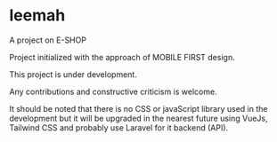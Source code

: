 # leemah

A project on E-SHOP

Project initialized with the approach of MOBILE FIRST design.

This project is under development.

Any contributions and constructive criticism is  welcome.

It should be noted that there is no CSS or javaScript library used in the development
but it will be upgraded in the nearest future using VueJs, Tailwind CSS 
and probably use Laravel for it backend (API).

